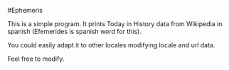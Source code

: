 #Ephemeris

This is a simple program. It prints Today in History data from Wikipedia in spanish (Efemerides is spanish word for this).

You could easily adapt it to other locales modifying locale and url data.

Feel free to modify.
